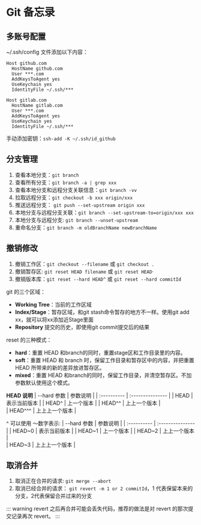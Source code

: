 # Git 备忘录

## 多账号配置
~/.ssh/config 文件添加以下内容：

```
Host github.com
  HostName github.com
  User ***.com
  AddKeysToAgent yes
  UseKeychain yes
  IdentityFile ~/.ssh/***

Host gitlab.com
  HostName gitlab.com
  User ***.com
  AddKeysToAgent yes
  UseKeychain yes
  IdentityFile ~/.ssh/***
```

手动添加密钥：`ssh-add -K ~/.ssh/id_github`

## 分支管理
1. 查看本地分支：`git branch`
2. 查看所有分支：`git branch -a | grep xxx`
3. 查看本地分支和远程分支关联信息：`git branch -vv`
4. 拉取远程分支：`git checkout -b xxx origin/xxx`
5. 推送远程分支： `git push --set-upstream origin xxx`
6. 本地分支与远程分支关联：`git branch --set-upstream-to=origin/xxx xxx`
7. 本地分支与远程分支: `git branch --unset-upstream`
8. 重命名分支：`git branch -m oldBranchName newBranchName`

## 撤销修改
1. 撤销工作区：`git checkout --filename` 或 `git checkout .`
2. 撤销暂存区: `git reset HEAD filename` 或 `git reset HEAD`·
3. 撤销版本库：`git reset --hard HEAD^` 或 `git reset --hard commitId`

git 的三个区域：
- **Working Tree**：当前的工作区域
- **Index/Stage**：暂存区域，和git stash命令暂存的地方不一样。使用git add xx，就可以将xx添加近Stage里面
- **Repository** 提交的历史，即使用git commit提交后的结果

reset 的三种模式：
- **hard**：重置 HEAD 和branch的同时，重置stage区和工作目录里的内容。
- **soft**：重置 HEAD 和 branch 时，保留工作目录和暂存区中的内容，并把重置 HEAD 所带来的新的差异放进暂存区。
- **mixed**：重置 HEAD 和branch的同时，保留工作目录，并清空暂存区。不加参数默认使用这个模式。

**HEAD 说明**
| --hard 参数  | 参数说明          |
| :---------- | :--------------- |
| HEAD        | 表示当前版本       |
| HEAD^       | 上一个版本         |
| HEAD^^      | 上上一个版本       |  
| HEAD^^^     | 上上上一个版本     |  

^ 可以使用 ～数字表示:
| --hard 参数  | 参数说明          |
| :---------- | :--------------- |
| HEAD~0       | 表示当前版本      |
| HEAD~1       | 上一个版本        |
| HEAD~2       | 上上一个版本      |  
| HEAD~3       | 上上上一个版本     |  

## 取消合并
1. 取消正在合并的请求: `git merge --abort`
2. 取消已经合并的请求： `git revert -m 1 or 2 commitId`，1 代表保留本来的分支，2代表保留合并过来的分支

::: warning 
revert 之后再合并可能会丢失代码，推荐的做法是对 revert 的那次提交记录再次 revert。
:::